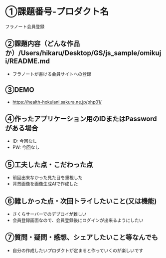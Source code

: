 
# ①課題番号-プロダクト名

フラノート会員登録

## ②課題内容（どんな作品か）/Users/hikaru/Desktop/GS/js_sample/omikuji/README.md

- フラノートが書ける会員サイトへの登録

## ③DEMO
- https://health-hokulani.sakura.ne.jp/php01/

## ④作ったアプリケーション用のIDまたはPasswordがある場合

- ID: 今回なし
- PW: 今回なし

## ⑤工夫した点・こだわった点

- 前回出来なかった見た目を重視した
- 背景画像を画像生成AIで作成した

## ⑥難しかった点・次回トライしたいこと(又は機能)

- さくらサーバーでのデプロイが難しい
- 会員登録画面なので、会員登録後にログインが出来るようにしたい


## ⑦質問・疑問・感想、シェアしたいこと等なんでも

- 自分の作成したいプロダクトが定まると作っていくのが楽しいです
